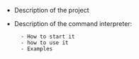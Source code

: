 - Description of the project


- Description of the command interpreter:


        - How to start it
        - how to use it
        - Examples
    